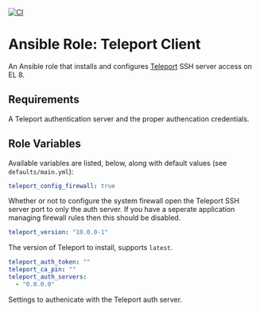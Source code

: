 [![CI](https://github.com/gluestix/ansible-role-teleport-client/actions/workflows/ci.yml/badge.svg)](https://github.com/gluestix/ansible-role-teleport-client/actions/workflows/ci.yml)
# Ansible Role: Teleport Client

An Ansible role that installs and configures [Teleport](https://goteleport.com/) SSH server access on EL 8.

## Requirements

A Teleport authentication server and the proper authencation credentials.

## Role Variables

Available variables are listed, below, along with default values (see `defaults/main.yml`):

```yaml
teleport_config_firewall: true
```

Whether or not to configure the system firewall open the Teleport SSH server port to only the auth server. If you have a seperate application managing firewall rules then this should be disabled.

```yaml
teleport_version: "10.0.0-1"
```



The version of Teleport to install, supports `latest`.

```yaml
teleport_auth_token: ""
teleport_ca_pin: ""
teleport_auth_servers:
  - "0.0.0.0"
```

Settings to authenicate with the Teleport auth server.





